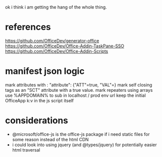 ok i think i am getting the hang of the whole thing.

# references
https://github.com/OfficeDev/generator-office
https://github.com/OfficeDev/Office-Addin-TaskPane-SSO
https://github.com/OfficeDev/Office-Addin-Scripts

# manifest json logic
mark attributes with <key>: "attribute": {"ATT"=true, "VAL"=<value>}
mark self closing tags as an "SCT" attribute with a true value.
mark repeaters using arrays
use %APPDOMAIN% to sub in localhost / prod env url
keep the initial OfficeApp k:v in the js script itself

# considerations
- @microsoft/office-js is the office-js package if i need static files for some reason instead of the html CDN
- i could look into using jquery (and @types/jquery) for potentially easier html traversal